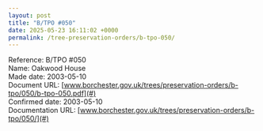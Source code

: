 ```yaml
---
layout: post
title: "B/TPO #050"
date: 2025-05-23 16:11:02 +0000
permalink: /tree-preservation-orders/b-tpo-050/
---
```


Reference:	B/TPO #050 <br/>
Name: Oakwood House<br/>
Made date: 2003-05-10<br/>
Document URL: [www.borchester.gov.uk/trees/preservation-orders/b-tpo/050/b-tpo-050.pdf](#)<br/>
Confirmed date: 2003-05-10<br/>
Documentation URL: [www.borchester.gov.uk/trees/preservation-orders/b-tpo/050/](#)<br/>
